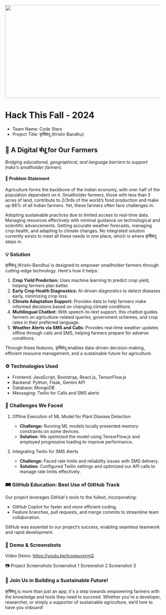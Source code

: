<p align="center"><img src="https://github.com/user-attachments/assets/5a5801e3-7027-401b-8f7a-90f0609c04bf" height="300" width="600"></p>

# Hack This Fall - 2024

- Team Name: Code Stars
- Project Title: कृषिबंधू (Krishi-Bandhu)

## 🌱 A Digital बंधू for Our Farmers

<i>Bridging educational, geographical, and language barriers to support India's smallholder farmers.</i>

#### 🚜 Problem Statement

Agriculture forms the backbone of the Indian economy, with over half of the population dependent on it. Smallholder farmers, those with less than 5 acres of land, contribute to 2/3rds of the world’s food production and make up 86% of all Indian farmers. Yet, these farmers often face challenges in:

Adopting sustainable practices due to limited access to real-time data.
Managing resources effectively with minimal guidance on technological and scientific advancements.
Getting accurate weather forecasts, managing crop health, and adapting to climate changes.
No integrated solution currently exists to meet all these needs in one place, which is where कृषिबंधू steps in.

### 💡 Solution

कृषिबंधू (Krishi-Bandhu) is designed to empower smallholder farmers through cutting-edge technology. Here's how it helps:

1. <b>Crop Yield Prediction:</b> Uses machine learning to predict crop yield, helping farmers plan better.
2. <b>Early Crop Health Diagnostics:</b> AI-driven diagnostics to detect diseases early, minimizing crop loss.
3. <b>Climate Adaptation Support:</b> Provides data to help farmers make informed decisions based on changing climate conditions.
4. <b>Multilingual Chatbot:</b> With speech-to-text support, this chatbot guides farmers on agriculture-related queries, government schemes, and crop rates in their preferred language.
5. <b>Weather Alerts via SMS and Calls:</b> Provides real-time weather updates offline through calls and SMS, helping farmers prepare for adverse conditions.

Through these features, कृषिबंधू enables data-driven decision-making, efficient resource management, and a sustainable future for agriculture.

### ⚙️ Technologies Used

- Frontend: JavaScript, Bootstrap, React.js, TensorFlow.js
- Backend: Python, Flask, Gemini API
- Database: MongoDB
- Messaging: Twilio for Calls and SMS alerts

### 🚧 Challenges We Faced

1. Offline Execution of ML Model for Plant Disease Detection

   - <b>Challenge:</b> Running ML models locally presented memory constraints on some devices.
   - <b>Solution:</b> We optimized the model using TensorFlow.js and employed progressive loading to improve performance.

2. Integrating Twilio for SMS Alerts
   - <b> Challenge:</b> Faced rate limits and reliability issues with SMS delivery.
   - <b> Solution:</b> Configured Twilio settings and optimized our API calls to manage rate limits effectively.

### 🛤️ GitHub Education: Best Use of GitHub Track

Our project leverages GitHub's tools to the fullest, incorporating:

- GitHub Copilot for faster and more efficient coding.
- Feature branches, pull requests, and merge commits to streamline team collaboration.

GitHub was essential to our project’s success, enabling seamless teamwork and rapid development.

### 📸 Demo & Screenshots

Video Demo: https://youtu.be/lcoxquvxrmQ

📷 Project Screenshots
Screenshot 1 Screenshot 2 Screenshot 3

### 🎉 Join Us in Building a Sustainable Future!

कृषिबंधू is more than just an app; it's a step towards empowering farmers with the knowledge and tools they need to succeed. Whether you're a developer, researcher, or simply a supporter of sustainable agriculture, we’d love to have you onboard!
